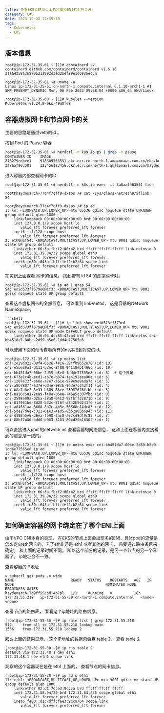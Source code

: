 ```yaml
---
title: 查看EKS集群节点上的容器和ENI的对应关系
category: EKS
date: 2023-12-08 14:39:16
tags:
  - Kubernetes
  - EKS
---
```


## 版本信息
```shell 
root@ip-172-31-35-61 ~ [1]# containerd -v
containerd github.com/containerd/containerd v1.6.16 31aa4358a36870b21a992d3ad2bef29e1d693bec.m

root@ip-172-31-35-61 ~# uname -a
Linux ip-172-31-35-61.cn-north-1.compute.internal 6.1.10-arch1-1 #1 SMP PREEMPT_DYNAMIC Mon, 06 Feb 2023 09:28:04 +0000 x86_64 GNU/Linux

root@ip-172-31-35-60 ~ [1]# kubelet --version
Kubernetes v1.24.9-eks-49d8fe8
```
## 容器虚拟网卡和节点网卡的关
主要的思路是通过veth的id 。

找到 Pod 的 Pause 容器
```bash
root@ip-172-31-35-61 ~# nerdctl -n k8s.io ps | grep -v pause
CONTAINER ID    IMAGE                                                                                         COMMAND                   CREATED           STATUS    PORTS    NAMES
218279edbee1    918309763551.dkr.ecr.cn-north-1.amazonaws.com.cn/eks/kube-proxy:v1.24.9-minimal-eksbuild.1    "kube-proxy --v=2 --…"    14 hours ago      Up                 k8s://kube-system/kube-proxy-kqlj2/kube-proxy
3a8aaf963501    123456123456.dkr.ecr.cn-north-1.amazonaws.com.cn/haydenarchlinux:latest                       "sleep 365d"              8 minutes ago     Up                 k8s://default/haydenarch-77c4f7cff9-dxsps/haydenarch
```
进入容器内部查看网卡的ID
```shell
root@ip-172-31-35-61 ~# nerdctl -n k8s.io exec -it 3a8aaf963501 fish

root@haydenarch-77c4f7cff9-dxsps /# cat /sys/class/net/eth0/iflink
54

root@haydenarch-77c4f7cff9-dxsps /# ip ad
1: lo: <LOOPBACK,UP,LOWER_UP> mtu 65536 qdisc noqueue state UNKNOWN group default qlen 1000
    link/loopback 00:00:00:00:00:00 brd 00:00:00:00:00:00
    inet 127.0.0.1/8 scope host lo
       valid_lft forever preferred_lft forever
    inet6 ::1/128 scope host
       valid_lft forever preferred_lft forever
3: eth0@if54: <BROADCAST,MULTICAST,UP,LOWER_UP> mtu 9001 qdisc noqueue state UP group default
    link/ether 66:3a:fb:f2:00:b2 brd ff:ff:ff:ff:ff:ff link-netnsid 0
    inet 172.31.39.84/32 scope global eth0
       valid_lft forever preferred_lft forever
    inet6 fe80::643a:fbff:fef2:b2/64 scope link
       valid_lft forever preferred_lft forever
```
在实例上面查看 网卡的信息， 找到带有 id 54 的虚拟网卡对。
```shell
root@ip-172-31-35-61 ~# ip ad | grep 54
54: enid573ff579e6@if3: <BROADCAST,MULTICAST,UP,LOWER_UP> mtu 9001 qdisc noqueue state UP group default
```
查看这个虚拟网卡的全部信息， 可以看到 link-netns， 这是容器的Network NameSpace。 
```
```shell
root@ip-172-31-35-61 ~ [1]# ip link show enid573ff579e6
54: enid573ff579e6@if3: <BROADCAST,MULTICAST,UP,LOWER_UP> mtu 9001 qdisc noqueue state UP mode DEFAULT group default
    link/ether 36:06:dc:85:42:a4 brd ff:ff:ff:ff:ff:ff link-netns cni-bb451da7-00be-2d59-b5e0-1dd4e77565e8
```
可以使用下面的命令查看所有的ns并找到对应的id。
```shell
root@ip-172-31-35-61 ~# ip netns list
cni-2e29d022-09f4-6626-f416-29cfb9652e78 (id: 13)
cni-e5be29a1-d111-53ec-8f88-94118eb1466c (id: 10)
cni-bb451da7-00be-2d59-b5e0-1dd4e77565e8 (id: 8)  # 这个就是
cni-673e1c4b-acd1-ab7e-b374-1a4192eea86e (id: 6)
cni-1207e72f-e68e-a7e7-161e-979e9e9ada7a (id: 5)
cni-a8b7807f-a37e-dd4e-98cb-9d3e7cd42f11 (id: 4)
cni-08a7a0e2-8e33-b669-83ee-75957676ffbb (id: 3)
cni-8a26c501-2ea9-f4be-36ae-745a5c307fbc (id: 0)
cni-2598e89a-d2ba-38a8-6412-92fbff32871b (id: 9)
cni-817961be-8d28-b32c-816f-a842b9d243fe (id: 2)
cni-a84561aa-8668-8b7c-4b5e-56568e14dc83 (id: 12)
cni-5de27d6e-c311-6ee3-4ed5-85b2a05b6943 (id: 11)
cni-d102a5e6-d6ea-fb90-2ac8-a97cd8df9c85 (id: 7)
cni-88bf7480-bdd6-e063-3103-894d29b16302 (id: 1)
```
可以直接进入pod 的network ns 查看容器的网络信息， 这和上面在容器内直接看到的信息是一致的。
```shell 
root@ip-172-31-35-61 ~ [1]# ip netns exec cni-bb451da7-00be-2d59-b5e0-1dd4e77565e8 ip ad
1: lo: <LOOPBACK,UP,LOWER_UP> mtu 65536 qdisc noqueue state UNKNOWN group default qlen 1000
    link/loopback 00:00:00:00:00:00 brd 00:00:00:00:00:00
    inet 127.0.0.1/8 scope host lo
       valid_lft forever preferred_lft forever
    inet6 ::1/128 scope host
       valid_lft forever preferred_lft forever
3: eth0@if54: <BROADCAST,MULTICAST,UP,LOWER_UP> mtu 9001 qdisc noqueue state UP group default
    link/ether 66:3a:fb:f2:00:b2 brd ff:ff:ff:ff:ff:ff link-netnsid 0
    inet 172.31.39.84/32 scope global eth0
       valid_lft forever preferred_lft forever
    inet6 fe80::643a:fbff:fef2:b2/64 scope link
       valid_lft forever preferred_lft forever
```
## 如何确定容器的网卡绑定在了哪个ENI上面
由于VPC CNI本身的实现， 在EKS的节点上面会出现多的ENI，具体pod的流量是怎么走向eth网卡的，去了eth0 还是 eth1 或者其他的网卡， 需要通过路由条目来确定。 
和上面的记录时间不同， 所以这个部分的记录，是另一个节点的另一个容器了， ip地址会不一致。

查看容器的IP地址
```shell
> kubectl get pods -o wide
NAME                          READY   STATUS    RESTARTS   AGE   IP              NODE                                          NOMINATED NODE   READINESS GATES
haydenarch-7d9ff55cbd-4b7pl   1/1     Running   0          18h   172.31.55.218   ip-172-31-55-30.cn-north-1.compute.internal   <none>           <none>
```
查看节点的路由表， 看看这个ip地址的路由信息。 
```shell
[root@ip-172-31-55-30 ~]# ip rule list | grep 172.31.55.218
512:	from all to 172.31.55.218 lookup main
1536:	from 172.31.55.218 lookup 2
```
那么上面的结果显示， 这个IP地址的数据包会查 table 2， 查看 table 2
```shell
[root@ip-172-31-55-30 ~]# ip r s table 2
default via 172.31.48.1 dev eth1
172.31.48.1 dev eth1 scope link
```
观察的这个容器现在是在 eth1 上面的， 查看节点的网卡信息。
```shell
[root@ip-172-31-55-30 ~]# ip ad s eth1
17: eth1: <BROADCAST,MULTICAST,UP,LOWER_UP> mtu 9001 qdisc mq state UP group default qlen 1000
    link/ether 02:d1:7d:e3:9c:ca brd ff:ff:ff:ff:ff:ff
    inet 172.31.58.94/20 brd 172.31.63.255 scope global eth1
       valid_lft forever preferred_lft forever
    inet6 fe80::d1:7dff:fee3:9cca/64 scope link
       valid_lft forever preferred_lft forever
```

